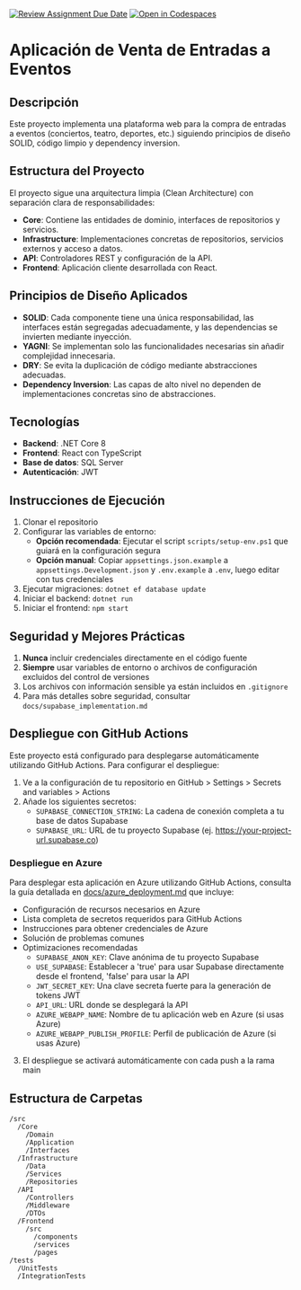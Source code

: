 [![Review Assignment Due Date](https://classroom.github.com/assets/deadline-readme-button-22041afd0340ce965d47ae6ef1cefeee28c7c493a6346c4f15d667ab976d596c.svg)](https://classroom.github.com/a/A-aUFMBb)
[![Open in Codespaces](https://classroom.github.com/assets/launch-codespace-2972f46106e565e64193e422d61a12cf1da4916b45550586e14ef0a7c637dd04.svg)](https://classroom.github.com/open-in-codespaces?assignment_repo_id=20616774)

# Aplicación de Venta de Entradas a Eventos

## Descripción
Este proyecto implementa una plataforma web para la compra de entradas a eventos (conciertos, teatro, deportes, etc.) siguiendo principios de diseño SOLID, código limpio y dependency inversion.

## Estructura del Proyecto
El proyecto sigue una arquitectura limpia (Clean Architecture) con separación clara de responsabilidades:

- **Core**: Contiene las entidades de dominio, interfaces de repositorios y servicios.
- **Infrastructure**: Implementaciones concretas de repositorios, servicios externos y acceso a datos.
- **API**: Controladores REST y configuración de la API.
- **Frontend**: Aplicación cliente desarrollada con React.

## Principios de Diseño Aplicados
- **SOLID**: Cada componente tiene una única responsabilidad, las interfaces están segregadas adecuadamente, y las dependencias se invierten mediante inyección.
- **YAGNI**: Se implementan solo las funcionalidades necesarias sin añadir complejidad innecesaria.
- **DRY**: Se evita la duplicación de código mediante abstracciones adecuadas.
- **Dependency Inversion**: Las capas de alto nivel no dependen de implementaciones concretas sino de abstracciones.

## Tecnologías
- **Backend**: .NET Core 8
- **Frontend**: React con TypeScript
- **Base de datos**: SQL Server
- **Autenticación**: JWT

## Instrucciones de Ejecución
1. Clonar el repositorio
2. Configurar las variables de entorno:
   - **Opción recomendada**: Ejecutar el script `scripts/setup-env.ps1` que guiará en la configuración segura
   - **Opción manual**: Copiar `appsettings.json.example` a `appsettings.Development.json` y `.env.example` a `.env`, luego editar con tus credenciales
3. Ejecutar migraciones: `dotnet ef database update`
4. Iniciar el backend: `dotnet run`
5. Iniciar el frontend: `npm start`

## Seguridad y Mejores Prácticas
1. **Nunca** incluir credenciales directamente en el código fuente
2. **Siempre** usar variables de entorno o archivos de configuración excluidos del control de versiones
3. Los archivos con información sensible ya están incluidos en `.gitignore`
4. Para más detalles sobre seguridad, consultar `docs/supabase_implementation.md`

## Despliegue con GitHub Actions
Este proyecto está configurado para desplegarse automáticamente utilizando GitHub Actions. Para configurar el despliegue:

1. Ve a la configuración de tu repositorio en GitHub > Settings > Secrets and variables > Actions
2. Añade los siguientes secretos:
   - `SUPABASE_CONNECTION_STRING`: La cadena de conexión completa a tu base de datos Supabase
   - `SUPABASE_URL`: URL de tu proyecto Supabase (ej. https://your-project-url.supabase.co)

### Despliegue en Azure
Para desplegar esta aplicación en Azure utilizando GitHub Actions, consulta la guía detallada en [docs/azure_deployment.md](docs/azure_deployment.md) que incluye:

- Configuración de recursos necesarios en Azure
- Lista completa de secretos requeridos para GitHub Actions
- Instrucciones para obtener credenciales de Azure
- Solución de problemas comunes
- Optimizaciones recomendadas
   - `SUPABASE_ANON_KEY`: Clave anónima de tu proyecto Supabase
   - `USE_SUPABASE`: Establecer a 'true' para usar Supabase directamente desde el frontend, 'false' para usar la API
   - `JWT_SECRET_KEY`: Una clave secreta fuerte para la generación de tokens JWT
   - `API_URL`: URL donde se desplegará la API
   - `AZURE_WEBAPP_NAME`: Nombre de tu aplicación web en Azure (si usas Azure)
   - `AZURE_WEBAPP_PUBLISH_PROFILE`: Perfil de publicación de Azure (si usas Azure)

3. El despliegue se activará automáticamente con cada push a la rama main

## Estructura de Carpetas
```
/src
  /Core
    /Domain
    /Application
    /Interfaces
  /Infrastructure
    /Data
    /Services
    /Repositories
  /API
    /Controllers
    /Middleware
    /DTOs
  /Frontend
    /src
      /components
      /services
      /pages
/tests
  /UnitTests
  /IntegrationTests
```
